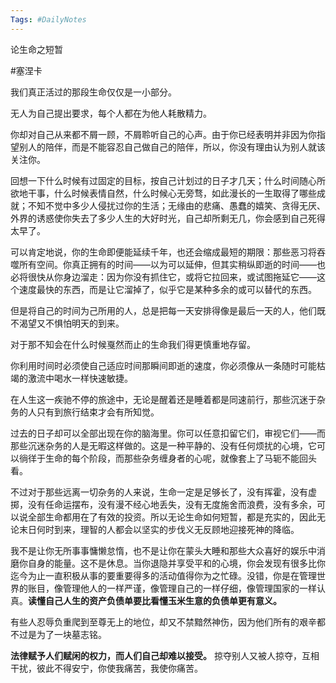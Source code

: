```yaml
---
Tags: #DailyNotes 
---
```


论生命之短暂 

#塞涅卡 

我们真正活过的那段生命仅仅是一小部分。

无人为自己提出要求，每个人都在为他人耗散精力。

你却对自己从来都不屑一顾，不屑聆听自己的心声。由于你已经表明并非因为你指望别人的陪伴，而是不能容忍自己做自己的陪伴，所以，你没有理由认为别人就该关注你。


回想一下什么时候有过固定的目标，按自己计划过的日子才几天；什么时间随心所欲地干事，什么时候表情自然，什么时候心无旁骛，如此漫长的一生取得了哪些成就；不知不觉中多少人侵扰过你的生活；无缘由的悲痛、愚蠢的嬉笑、贪得无厌、外界的诱惑使你失去了多少人生的大好时光，自己却所剩无几，你会感到自己死得太早了。


可以肯定地说，你的生命即便能延续千年，也还会缩成最短的期限：那些恶习将吞噬所有空间。你真正拥有的时间——以为可以延伸，但其实稍纵即逝的时间——也必将很快从你身边溜走：因为你没有抓住它，或将它拉回来，或试图拖延它——这个速度最快的东西，而是让它溜掉了，似乎它是某种多余的或可以替代的东西。


但是将自己的时间为己所用的人，总是把每一天安排得像是最后一天的人，他们既不渴望又不惧怕明天的到来。

对于那不知会在什么时候戛然而止的生命我们得更慎重地存留。


你利用时间时必须使自己适应时间那瞬间即逝的速度，你必须像从一条随时可能枯竭的激流中喝水一样快速敏捷。


在人生这一疾驰不停的旅途中，无论是醒着还是睡着都是同速前行，那些沉迷于杂务的人只有到旅行结束才会有所知觉。


过去的日子却可以全部出现在你的脑海里。你可以任意扣留它们，审视它们——而那些沉迷杂务的人是无暇这样做的。这是一种平静的、没有任何烦扰的心境，它可以徜徉于生命的每个阶段，而那些杂务缠身者的心呢，就像套上了马轭不能回头看。


不过对于那些远离一切杂务的人来说，生命一定是足够长了，没有挥霍，没有虚掷，没有任命运摆布，没有漫不经心地丢失，没有无度施舍而浪费，没有多余，可以说全部生命都用在了有效的投资。所以无论生命如何短暂，都是充实的，因此无论末日何时到来，理智的人都会以坚实的步伐义无反顾地迎接死神的降临。


我不是让你无所事事慵懒怠惰，也不是让你在蒙头大睡和那些大众喜好的娱乐中消磨你自身的能量。这不是休息。当你退隐并享受平和的心境，你会发现有很多比你迄今为止一直积极从事的要重要得多的活动值得你为之忙碌。没错，你是在管理世界的账目，像管理他人的一样严谨，像管理自己的一样仔细，像管理国家的一样认真。**读懂自己人生的资产负债单要比看懂玉米生意的负债单更有意义。**

有些人忍辱负重爬到至尊无上的地位，却又不禁黯然神伤，因为他们所有的艰辛都不过是为了一块墓志铭。



**法律赋予人们赋闲的权力，而人们自己却难以接受。** 掠夺别人又被人掠夺，互相干扰，彼此不得安宁，你使我痛苦，我使你痛苦。